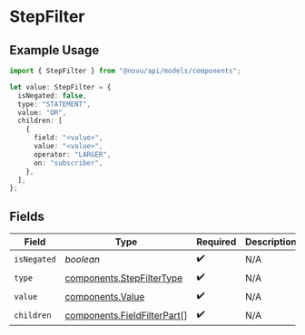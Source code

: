 # StepFilter

## Example Usage

```typescript
import { StepFilter } from "@novu/api/models/components";

let value: StepFilter = {
  isNegated: false,
  type: "STATEMENT",
  value: "OR",
  children: [
    {
      field: "<value>",
      value: "<value>",
      operator: "LARGER",
      on: "subscriber",
    },
  ],
};
```

## Fields

| Field                                                                      | Type                                                                       | Required                                                                   | Description                                                                |
| -------------------------------------------------------------------------- | -------------------------------------------------------------------------- | -------------------------------------------------------------------------- | -------------------------------------------------------------------------- |
| `isNegated`                                                                | *boolean*                                                                  | :heavy_check_mark:                                                         | N/A                                                                        |
| `type`                                                                     | [components.StepFilterType](../../models/components/stepfiltertype.md)     | :heavy_check_mark:                                                         | N/A                                                                        |
| `value`                                                                    | [components.Value](../../models/components/value.md)                       | :heavy_check_mark:                                                         | N/A                                                                        |
| `children`                                                                 | [components.FieldFilterPart](../../models/components/fieldfilterpart.md)[] | :heavy_check_mark:                                                         | N/A                                                                        |